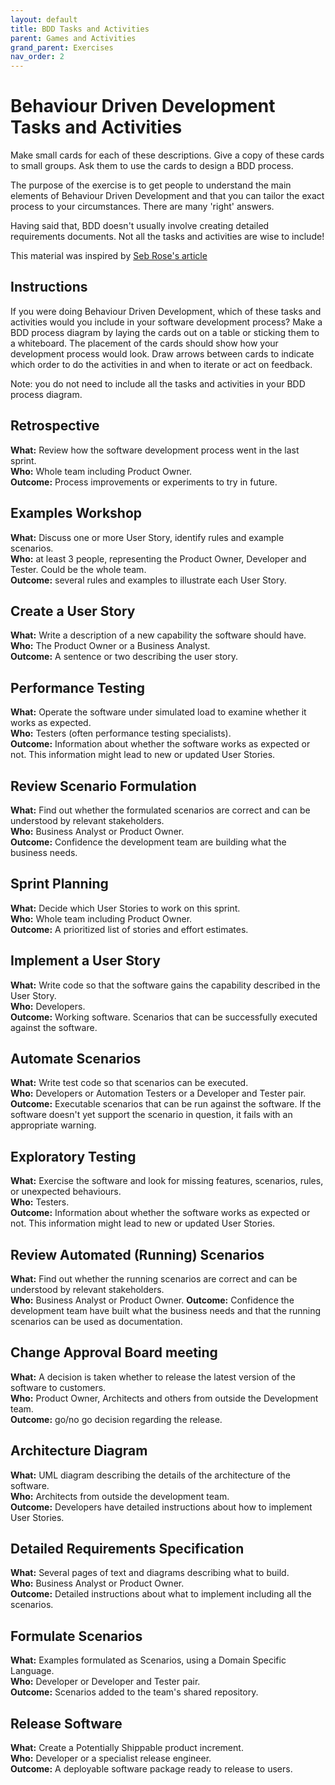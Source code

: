 ```yaml
---
layout: default
title: BDD Tasks and Activities
parent: Games and Activities
grand_parent: Exercises
nav_order: 2
---
```


# Behaviour Driven Development Tasks and Activities

Make small cards for each of these descriptions. Give a copy of these cards to small groups. Ask them to use the cards to design a BDD process.

The purpose of the exercise is to get people to understand the main elements of Behaviour Driven Development and that you can tailor the exact process to your circumstances. There are many 'right' answers.

Having said that, BDD doesn't usually involve creating detailed requirements documents. Not all the tasks and activities are wise to include!

This material was inspired by [Seb Rose's article](http://bddbooks.com/articles/bdd-tasks-and-activities.html)

## Instructions

If you were doing Behaviour Driven Development, which of these tasks and activities would you include in your software development process? Make a BDD process diagram by laying the cards out on a table or sticking them to a whiteboard. The placement of the cards should show how your development process would look. Draw arrows between cards to indicate which order to do the activities in and when to iterate or act on feedback.

Note: you do not need to include all the tasks and activities in your BDD process diagram.

## Retrospective

**What:** Review how the software development process went in the last sprint.  
**Who:** Whole team including Product Owner.  
**Outcome:** Process improvements or experiments to try in future.  

## Examples Workshop

**What:** Discuss one or more User Story, identify rules and example scenarios.  
**Who:** at least 3 people, representing the Product Owner, Developer and Tester. Could be the whole team.  
**Outcome:** several rules and examples to illustrate each User Story.   

## Create a User Story

**What:** Write a description of a new capability the software should have.  
**Who:** The Product Owner or a Business Analyst.  
**Outcome:** A sentence or two describing the user story.  

## Performance Testing

**What:** Operate the software under simulated load to examine whether it works as expected.  
**Who:** Testers (often performance testing specialists).  
**Outcome:** Information about whether the software works as expected or not. This information might lead to new or updated User Stories.   

## Review Scenario Formulation

**What:** Find out whether the formulated scenarios are correct and can be understood by relevant stakeholders.  
**Who:** Business Analyst or Product Owner.  
**Outcome:** Confidence the development team are building what the business needs.  


## Sprint Planning

**What:** Decide which User Stories to work on this sprint.  
**Who:** Whole team including Product Owner.  
**Outcome:** A prioritized list of stories and effort estimates.  


## Implement a User Story

**What:** Write code so that the software gains the capability described in the User Story.  
**Who:** Developers.  
**Outcome:** Working software. Scenarios that can be successfully executed against the software.  


## Automate Scenarios

**What:** Write test code so that scenarios can be executed.  
**Who:** Developers or Automation Testers or a Developer and Tester pair.  
**Outcome:** Executable scenarios that can be run against the software. If the software doesn't yet support the scenario in question, it fails with an appropriate warning.  


## Exploratory Testing

**What:** Exercise the software and look for missing features, scenarios, rules, or unexpected behaviours.  
**Who:** Testers.  
**Outcome:** Information about whether the software works as expected or not. This information might lead to new or updated User Stories.  


## Review Automated (Running) Scenarios

**What:** Find out whether the running scenarios are correct and can be understood by relevant stakeholders.  
**Who:** Business Analyst or Product Owner. 
**Outcome:** Confidence the development team have built what the business needs and that the running scenarios can be used as documentation.  


## Change Approval Board meeting

**What:** A decision is taken whether to release the latest version of the software to customers.  
**Who:** Product Owner, Architects and others from outside the Development team.  
**Outcome:** go/no go decision regarding the release.  


## Architecture Diagram

**What:** UML diagram describing the details of the architecture of the software.  
**Who:** Architects from outside the development team.  
**Outcome:** Developers have detailed instructions about how to implement User Stories.   


## Detailed Requirements Specification

**What:** Several pages of text and diagrams describing what to build.  
**Who:** Business Analyst or Product Owner.  
**Outcome:** Detailed instructions about what to implement including all the scenarios.   


## Formulate Scenarios

**What:** Examples formulated as Scenarios, using a Domain Specific Language.  
**Who:** Developer or Developer and Tester pair.  
**Outcome:** Scenarios added to the team's shared repository.  


## Release Software

**What:** Create a Potentially Shippable product increment.  
**Who:** Developer or a specialist release engineer.  
**Outcome:** A deployable software package ready to release to users.  

